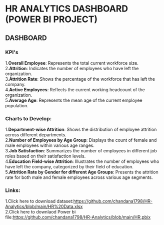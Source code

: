 # HR ANALYTICS DASHBOARD (POWER BI PROJECT) 
## DASHBOARD

### KPI's
1.**Overall Employee**: Represents the total current workforce size.  
2.**Attrition**: Indicates the number of employees who have left the organization.  
3.**Attrition Rate**: Shows the percentage of the workforce that has left the company.  
4.**Active Employees**: Reflects the current working headcount of the organization.  
5.**Average Age**: Represents the mean age of the current employee population.  
### Charts to Develop:
1.**Department-wise Attrition**: Shows the distribution of employee attrition across different departments.  
2.**Number of Employees by Age Group**: Displays the count of female and male employees within various age ranges.  
3.**Job Satisfaction**: Summarizes the number of employees in different job roles based on their satisfaction levels.  
4.**Education Field-wise Attrition**: Illustrates the number of employees who have left the company, categorized by their field of education.  
5.**Attrition Rate by Gender for different Age Groups**: Presents the attrition rate for both male and female employees across various age segments.
### Links:
1.Click here to download dataset:https://github.com/chandana1798/HR-Analytics/blob/main/HR%20Data.xlsx  
2.Click here to downlaod Power bi file:https://github.com/chandana1798/HR-Analytics/blob/main/HR.pbix
